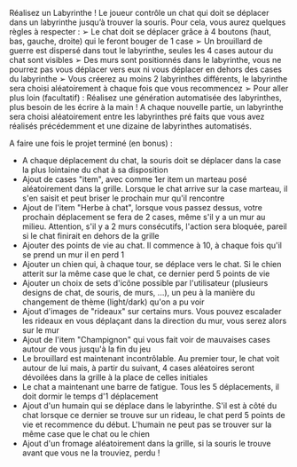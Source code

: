 Réalisez un Labyrinthe !
Le joueur contrôle un chat qui doit se déplacer dans un labyrinthe jusqu’à trouver
la souris. Pour cela, vous aurez quelques règles à respecter :
➢ Le chat doit se déplacer grâce à 4 boutons (haut, bas, gauche, droite) qui le
feront bouger de 1 case
➢ Un brouillard de guerre est dispersé dans tout le labyrinthe, seules les 4 cases
autour du chat sont visibles
➢ Des murs sont positionnés dans le labyrinthe, vous ne pourrez pas vous
déplacer vers eux ni vous déplacer en dehors des cases du labyrinthe
➢ Vous créerez au moins 2 labyrinthes différents, le labyrinthe sera choisi
aléatoirement à chaque fois que vous recommencez
➢ Pour aller plus loin (facultatif) : Réalisez une génération automatisée des
labyrinthes, plus besoin de les écrire à la main ! A chaque nouvelle partie, un
labyrinthe sera choisi aléatoirement entre les labyrinthes pré faits que vous
avez réalisés précédemment et une dizaine de labyrinthes automatisés.

A faire une fois le projet terminé (en bonus) :
- A chaque déplacement du chat, la souris doit se déplacer dans la case la plus lointaine du chat à sa disposition
- Ajout de cases "item", avec comme 1er item un marteau posé aléatoirement dans la grille. Lorsque le chat arrive sur la case marteau, il s'en saisit et peut briser le prochain mur qu'il rencontre
- Ajout de l'item "Herbe à chat", lorsque vous passez dessus, votre prochain déplacement se fera de 2 cases, même s'il y a un mur au milieu. Attention, s'il y a 2 murs consécutifs, l'action sera bloquée, pareil si le chat finirait en dehors de la grille
- Ajouter des points de vie au chat. Il commence à 10, à chaque fois qu'il se prend un mur il en perd 1
- Ajouter un chien qui, à chaque tour, se déplace vers le chat. Si le chien atterit sur la même case que le chat, ce dernier perd 5 points de vie
- Ajouter un choix de sets d'icône possible par l'utilisateur (plusieurs designs de chat, de souris, de murs, ...), un peu à la manière du changement de thème (light/dark) qu'on a pu voir
- Ajout d'images de "rideaux" sur certains murs. Vous pouvez escalader les rideaux en vous déplaçant dans la direction du mur, vous serez alors sur le mur
- Ajout de l'item "Champignon" qui vous fait voir de mauvaises cases autour de vous jusqu'à la fin du jeu
- Le brouillard est maintenant incontrôlable. Au premier tour, le chat voit autour de lui mais, à partir du suivant, 4 cases aléatoires seront dévoilées dans la grille à la place de celles initiales
- Le chat a maintenant une barre de fatigue. Tous les 5 déplacements, il doit dormir le temps d'1 déplacement
- Ajout d'un humain qui se déplace dans le labyrinthe. S'il est à côté du chat lorsque ce dernier se trouve sur un rideau, le chat perd 5 points de vie et recommence du début. L'humain ne peut pas se trouver sur la même case que le chat ou le chien
- Ajout d'un fromage aléatoirement dans la grille, si la souris le trouve avant que vous ne la trouviez, perdu !
